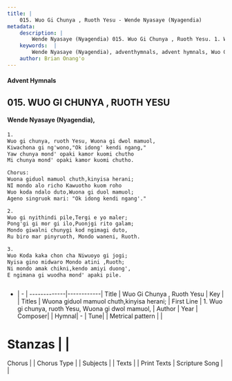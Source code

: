 ```yaml
---
title: |
    015. Wuo Gi Chunya , Ruoth Yesu - Wende Nyasaye (Nyagendia)
metadata:
    description: |
        Wende Nyasaye (Nyagendia) 015. Wuo Gi Chunya , Ruoth Yesu. 1. Wuo gi chunya, ruoth Yesu, Wuona gi dwol mamuol, Kiwachona gi ng'wono,"Ok idong' kendi ngang," Yaw chunya mond' opaki kamor kuomi chutho Mi chunya mond' opaki kamor kuomi chutho.  Chorus: Wuona giduol mamuol chuth,kinyisa herani; NI mondo alo richo Kawuotho kuom roho Wuo koda ndalo duto,Wuona gi duol mamuol; Ageno singruok mari: "Ok idong kendi ngang'."  2. Wuo gi nyithindi pile,Tergi e yo maler; Pong'gi gi mor gi ilo,Puonjgi rito galam; Mondo giwalni chunygi kod ngimagi duto, Ru biro mar pinyruoth, Mondo waneni, Ruoth.  3. Wuo Koda kaka chon cha Niwuoyo gi jogi; Nyisa gino midwaro Mondo atini ,Ruoth; Ni mondo amak chikni,kendo amiyi duong', E ngimana gi wuodha mond' apaki pile.   
    keywords:  |
        Wende Nyasaye (Nyagendia), adventhymnals, advent hymnals, Wuo Gi Chunya , Ruoth Yesu, 1. Wuo gi chunya, ruoth Yesu, Wuona gi dwol mamuol,. Wuona giduol mamuol chuth,kinyisa herani;
    author: Brian Onang'o
---
```


#### Advent Hymnals
## 015. WUO GI CHUNYA , RUOTH YESU
####  Wende Nyasaye (Nyagendia),

```txt
1.
Wuo gi chunya, ruoth Yesu, Wuona gi dwol mamuol,
Kiwachona gi ng'wono,"Ok idong' kendi ngang,"
Yaw chunya mond' opaki kamor kuomi chutho
Mi chunya mond' opaki kamor kuomi chutho.

Chorus:
Wuona giduol mamuol chuth,kinyisa herani;
NI mondo alo richo Kawuotho kuom roho
Wuo koda ndalo duto,Wuona gi duol mamuol;
Ageno singruok mari: "Ok idong kendi ngang'."

2.
Wuo gi nyithindi pile,Tergi e yo maler;
Pong'gi gi mor gi ilo,Puonjgi rito galam;
Mondo giwalni chunygi kod ngimagi duto,
Ru biro mar pinyruoth, Mondo waneni, Ruoth.

3.
Wuo Koda kaka chon cha Niwuoyo gi jogi;
Nyisa gino midwaro Mondo atini ,Ruoth;
Ni mondo amak chikni,kendo amiyi duong',
E ngimana gi wuodha mond' apaki pile.



```

- |   -  |
-------------|------------|
Title | Wuo Gi Chunya , Ruoth Yesu |
Key |  |
Titles | Wuona giduol mamuol chuth,kinyisa herani; |
First Line | 1. Wuo gi chunya, ruoth Yesu, Wuona gi dwol mamuol, |
Author | 
Year | 
Composer| |
Hymnal|  - |
Tune|  |
Metrical pattern | |
# Stanzas |  |
Chorus |  |
Chorus Type |  |
Subjects | |
Texts |  |
Print Texts | 
Scripture Song |  |
    

